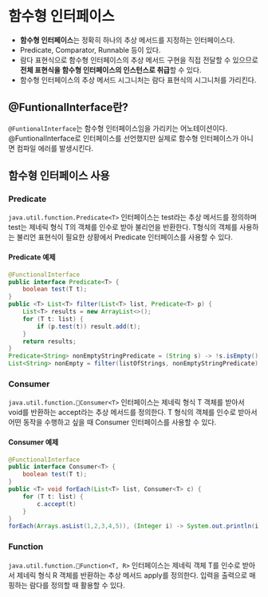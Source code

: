 # 함수형 인터페이스
- **함수형 인터페이스**는 정확히 하나의 추상 메서드를 지정하는 인터페이스다.
- Predicate, Comparator, Runnable 등이 있다.
- 람다 표현식으로 함수형 인터페이스의 추상 메서드 구현을 직접 전달할 수 있으므로 **전체 표현식을 함수형 인터페이스의 인스턴스로 취급**할 수 있다.
- 함수형 인터페이스의 추상 메서드 시그니처는 람다 표현식의 시그니처를 가리킨다.

## @FuntionalInterface란?
`@FuntionalInterface`는 함수형 인터페이스임을 가리키는 어노테이션이다. @FuntionalInterface로 인터페이스를 선언했지만 실제로 함수형 인터페이스가 아니면 컴파일 에러를 발생시킨다.

## 함수형 인터페이스 사용
### Predicate
`java.util.function.Predicate<T>` 인터페이스는 test라는 추상 메서드를 정의하며 test는 제네릭 형식 T의 객체를 인수로 받아 불리언을 반환한다.
T형식의 객체를 사용하는 불리언 표현식이 필요한 상황에서 Predicate 인터페이스를 사용할 수 있다.
#### Predicate 예제
```java
@FunctionalInterface
public interface Predicate<T> {
	boolean test(T t);
}
public <T> List<T> filter(List<T> list, Predicate<T> p) {
	List<T> results = new ArrayList<>();
	for (T t: list) {
		if (p.test(t)) result.add(t);
	}
	return results;
}
Predicate<String> nonEmptyStringPredicate = (String s) -> !s.isEmpty();
List<String> nonEmpty = filter(listOfStrings, nonEmptyStringPredicate)
```

### Consumer
`java.util.function.Consumer<T>` 인터페이스는 제네릭 형식 T 객체를 받아서 void를 반환하는 accept라는 추상 메서드를 정의한다. T 형식의 객체를 인수로 받아서 어떤 동작을 수행하고 싶을 때 Consumer 인터페이스를 사용할 수 있다.
#### Consumer 예제
```java
@FunctionalInterface
public interface Consumer<T> {
	boolean test(T t);
}
public <T> void forEach(List<T> list, Consumer<T> c) {
	for (T t: list) {
		c.accept(t)
	}
}
forEach(Arrays.asList(1,2,3,4,5)), (Integer i) -> System.out.println(i));
```

### Function
`java.util.function.Function<T, R>` 인터페이스는 제네릭 객체 T를 인수로 받아서 제네릭 형식 R 객체를 반환하는 추상 메서드 apply를 정의한다. 입력을 출력으로 매핑하는 람다를 정의할 때 활용할 수 있다.